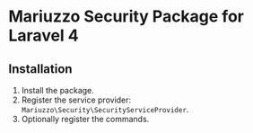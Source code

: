 Mariuzzo Security Package for Laravel 4
=======================================

Installation
------------

 1. Install the package.
 2. Register the service provider: `Mariuzzo\Security\SecurityServiceProvider`.
 3. Optionally register the commands.
